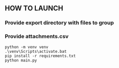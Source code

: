 ## HOW TO LAUNCH

### Provide export directory with files to group
### Provide attachments.csv

```
python -m venv venv
.\venv\Scripts\activate.bat
pip install -r requirements.txt
python main.py
```